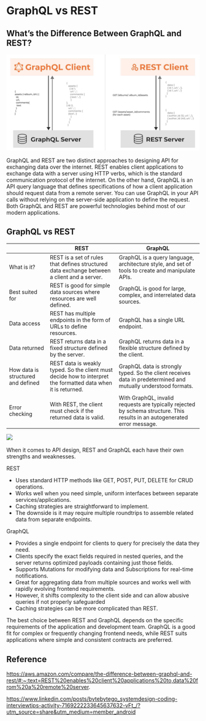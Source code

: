 # GraphQL vs REST

## What’s the Difference Between GraphQL and REST?
![Alt text](image.png)

GraphQL and REST are two distinct approaches to designing API for exchanging data over the internet. REST enables client applications to exchange data with a server using HTTP verbs, which is the standard communication protocol of the internet. On the other hand, GraphQL is an API query language that defines specifications of how a client application should request data from a remote server. You can use GraphQL in your API calls without relying on the server-side application to define the request. Both GraphQL and REST are powerful technologies behind most of our modern applications.

## GraphQL vs REST


|                                    | REST                                                                                                          | GraphQL                                                                                                                    |
| ---------------------------------- | ------------------------------------------------------------------------------------------------------------- | -------------------------------------------------------------------------------------------------------------------------- |
| What is it?                        | REST is a set of rules that defines structured data exchange between a client and a server.                   | GraphQL is a query language, architecture style, and set of tools to create and manipulate APIs.                           |
| Best suited for                    | REST is good for simple data sources where resources are well defined.                                        | GraphQL is good for large, complex, and interrelated data sources.                                                         |
| Data access                        | REST has multiple endpoints in the form of URLs to define resources.                                          | GraphQL has a single URL endpoint.                                                                                         |
| Data returned                      | REST returns data in a fixed structure defined by the server.                                                 | GraphQL returns data in a flexible structure defined by the client.                                                        |
| How data is structured and defined | REST data is weakly typed. So the client must decide how to interpret the formatted data when it is returned. | GraphQL data is strongly typed. So the client receives data in predetermined and mutually understood formats.              |
| Error checking                     | With REST, the client must check if the returned data is valid.                                               | With GraphQL, invalid requests are typically rejected by schema structure. This results in an autogenerated error message. |


![](https://media.licdn.com/dms/image/D4E22AQHWOiPysZpJJw/feedshare-shrink_800/0/1709275777550?e=1712793600&v=beta&t=s-ak9jWcvg-1LF5zlAITE5iowfGQARTUL1_5ZIWI4uw)

When it comes to API design, REST and GraphQL each have their own strengths and weaknesses.

REST
- Uses standard HTTP methods like GET, POST, PUT, DELETE for CRUD operations.
- Works well when you need simple, uniform interfaces between separate services/applications.
- Caching strategies are straightforward to implement.
- The downside is it may require multiple roundtrips to assemble related data from separate endpoints.

GraphQL
- Provides a single endpoint for clients to query for precisely the data they need.
- Clients specify the exact fields required in nested queries, and the server returns optimized payloads containing just those fields.
- Supports Mutations for modifying data and Subscriptions for real-time notifications.
- Great for aggregating data from multiple sources and works well with rapidly evolving frontend requirements.
- However, it shifts complexity to the client side and can allow abusive queries if not properly safeguarded
- Caching strategies can be more complicated than REST.

The best choice between REST and GraphQL depends on the specific requirements of the application and development team. GraphQL is a good fit for complex or frequently changing frontend needs, while REST suits applications where simple and consistent contracts are preferred.

## Reference

https://aws.amazon.com/compare/the-difference-between-graphql-and-rest/#:~:text=REST%20enables%20client%20applications%20to,data%20from%20a%20remote%20server.

https://www.linkedin.com/posts/bytebytego_systemdesign-coding-interviewtips-activity-7169222233645637632-vFt_/?utm_source=share&utm_medium=member_android